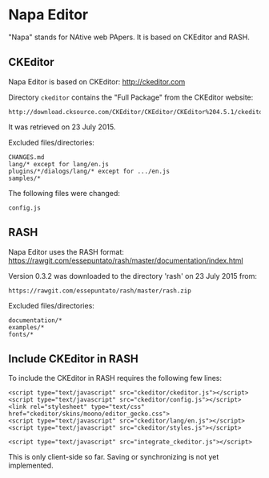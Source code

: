 Napa Editor
===========

"Napa" stands for NAtive web PApers. It is based on CKEditor and RASH.


CKEditor
--------

Napa Editor is based on CKEditor: http://ckeditor.com

Directory `ckeditor` contains the "Full Package" from the CKEditor website:

    http://download.cksource.com/CKEditor/CKEditor/CKEditor%204.5.1/ckeditor_4.5.1_full.zip

It was retrieved on 23 July 2015.

Excluded files/directories:

    CHANGES.md
    lang/* except for lang/en.js
    plugins/*/dialogs/lang/* except for .../en.js
    samples/*

The following files were changed:

    config.js


RASH
----

Napa Editor uses the RASH format:
https://rawgit.com/essepuntato/rash/master/documentation/index.html

Version 0.3.2 was downloaded to the directory 'rash' on 23 July 2015 from:

    https://rawgit.com/essepuntato/rash/master/rash.zip

Excluded files/directories:

    documentation/*
    examples/*
    fonts/*


Include CKEditor in RASH
------------------------

To include the CKEditor in RASH requires the following few lines:

    <script type="text/javascript" src="ckeditor/ckeditor.js"></script>
    <script type="text/javascript" src="ckeditor/config.js"></script>
    <link rel="stylesheet" type="text/css" href="ckeditor/skins/moono/editor_gecko.css">
    <script type="text/javascript" src="ckeditor/lang/en.js"></script>
    <script type="text/javascript" src="ckeditor/styles.js"></script>
    
    <script type="text/javascript" src="integrate_ckeditor.js"></script>

This is only client-side so far. Saving or synchronizing is not yet
implemented.
